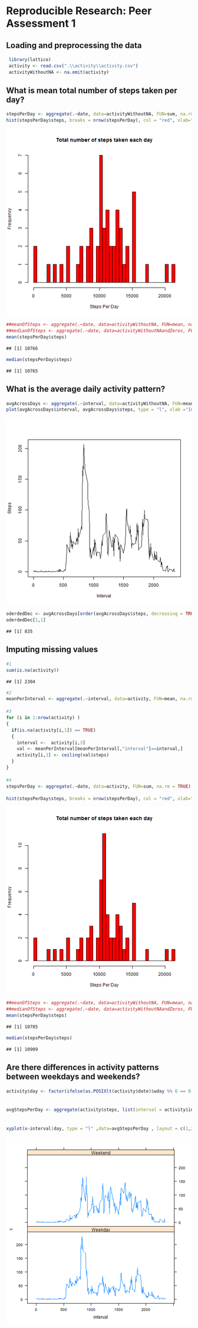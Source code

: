 # Reproducible Research: Peer Assessment 1


## Loading and preprocessing the data

```r
 library(lattice)
 activity <- read.csv(".\\activity\\activity.csv")
 activityWithoutNA <- na.omit(activity)
```

## What is mean total number of steps taken per day?

```r
stepsPerDay <- aggregate(.~date, data=activityWithoutNA, FUN=sum, na.rm = TRUE)
hist(stepsPerDay$steps, breaks = nrow(stepsPerDay), col = "red", xlab="Steps Per Day", main = "Total number of steps taken each day")
```

![plot of chunk unnamed-chunk-2](figure/unnamed-chunk-2.png) 

```r
##meanOfSteps <- aggregate(.~date, data=activityWithoutNA, FUN=mean, na.rm = TRUE)
##medianOfSteps <- aggregate(.~date, data=activityWithoutNAandZeros, FUN=median, na.rm = TRUE)
mean(stepsPerDay$steps)
```

```
## [1] 10766
```

```r
median(stepsPerDay$steps)
```

```
## [1] 10765
```

## What is the average daily activity pattern?

```r
avgAcrossDays <- aggregate(.~interval, data=activityWithoutNA, FUN=mean, na.rm = TRUE)
plot(avgAcrossDays$interval, avgAcrossDays$steps, type = "l", xlab ="Interval", ylab = "Steps")
```

![plot of chunk unnamed-chunk-3](figure/unnamed-chunk-3.png) 

```r
oderdedDec <- avgAcrossDays[order(avgAcrossDays$steps, decreasing = TRUE),]
oderdedDec[1,1]
```

```
## [1] 835
```
## Imputing missing values

```r
#1
sum(is.na(activity))
```

```
## [1] 2304
```

```r
#2
meanPerInterval <- aggregate(.~interval, data=activity, FUN=mean, na.rm = TRUE)

#3
for (i in 1:nrow(activity) ) 
{
  if(is.na(activity[i,1]) == TRUE)
  {     
    interval <-  activity[i,3]
    val <- meanPerInterval[meanPerInterval[,"interval"]==interval,]   
    activity[i,1] <- ceiling(val$steps)
  } 
}

#4
stepsPerDay <- aggregate(.~date, data=activity, FUN=sum, na.rm = TRUE)

hist(stepsPerDay$steps, breaks = nrow(stepsPerDay), col = "red", xlab="Steps Per Day", main = "Total number of steps taken each day")
```

![plot of chunk unnamed-chunk-4](figure/unnamed-chunk-4.png) 

```r
##meanOfSteps <- aggregate(.~date, data=activityWithoutNA, FUN=mean, na.rm = TRUE)
##medianOfSteps <- aggregate(.~date, data=activityWithoutNAandZeros, FUN=median, na.rm = TRUE)
mean(stepsPerDay$steps)
```

```
## [1] 10785
```

```r
median(stepsPerDay$steps)
```

```
## [1] 10909
```
## Are there differences in activity patterns between weekdays and weekends?

```r
activity$day <- factor(ifelse(as.POSIXlt(activity$date)$wday %% 6 == 0, "Weekend", "Weekday"))


avgStepsPerDay <- aggregate(activity$steps, list(interval = activity$interval, day =activity$day), mean)


xyplot(x~interval|day, type = "l" ,data=avgStepsPerDay , layout = c(1,2)) 
```

![plot of chunk unnamed-chunk-5](figure/unnamed-chunk-5.png) 
